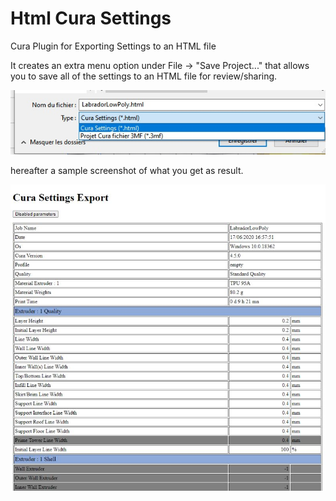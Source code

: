 # Html Cura Settings
Cura Plugin for Exporting Settings to an HTML file

It creates an extra menu option under File -> "Save Project..." that allows you to save all of the settings to an HTML file for review/sharing. 

![Menu](./help/menu.jpg)

hereafter a sample screenshot of what you get as result.

![rapport](./help/rapport.jpg)
